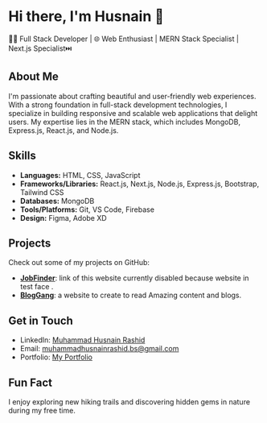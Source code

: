 # Hi there, I'm Husnain 👋

👨‍💻 Full Stack Developer | 🌐 Web Enthusiast | MERN Stack Specialist | Next.js Specialist⏭️

## About Me

I'm passionate about crafting beautiful and user-friendly web experiences. With a strong foundation in full-stack development technologies, I specialize in building responsive and scalable web applications that delight users. My expertise lies in the MERN stack, which includes MongoDB, Express.js, React.js, and Node.js.

## Skills

- **Languages:** HTML, CSS, JavaScript
- **Frameworks/Libraries:** React.js, Next.js, Node.js, Express.js, Bootstrap, Tailwind CSS
- **Databases:** MongoDB
- **Tools/Platforms:** Git, VS Code, Firebase
- **Design:** Figma, Adobe XD

## Projects

Check out some of my projects on GitHub:

- **[JobFinder](link#)**: link of this website currently disabled because website in test face .
- **[BlogGang](https://blogsgang.vercel.app)**: a website to create to read Amazing content and blogs.

## Get in Touch

- LinkedIn: [Muhammad Husnain Rashid](https://linkedin.com/in/muhammad-husnain-rashid-6000ba278)
- Email: muhammadhusnainrashid.bs@gmail.com
- Portfolio: [My Portfolio](https://my-protfolio-azure-one.vercel.app/)

## Fun Fact

I enjoy exploring new hiking trails and discovering hidden gems in nature during my free time.

<!---
Husnain0120/Husnain0120 is a ✨ special ✨ repository because its `README.md` (this file) appears on your GitHub profile.
You can click the Preview link to take a look at your changes.
--->
